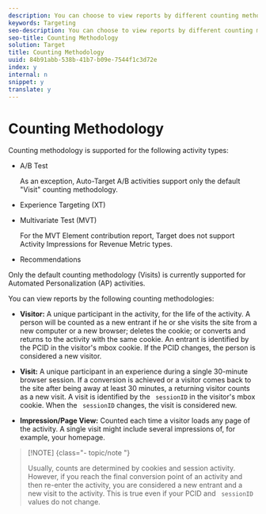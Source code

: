 ```yaml
---
description: You can choose to view reports by different counting methodologies to understand how your activities affect your users across their lifetimes or during a single session.
keywords: Targeting
seo-description: You can choose to view reports by different counting methodologies to understand how your activities affect your users across their lifetimes or during a single session.
seo-title: Counting Methodology
solution: Target
title: Counting Methodology
uuid: 84b91abb-538b-41b7-b09e-7544f1c3d72e
index: y
internal: n
snippet: y
translate: y
---
```


# Counting Methodology

Counting methodology is supported for the following activity types: 


* A/B Test 

  As an exception, Auto-Target A/B activities support only the default "Visit" counting methodology. 

* Experience Targeting (XT) 

* Multivariate Test (MVT) 

  For the MVT Element contribution report, Target does not support Activity Impressions for Revenue Metric types. 

* Recommendations 



Only the default counting methodology (Visits) is currently supported for Automated Personalization (AP) activities. 

You can view reports by the following counting methodologies: 


* **Visitor:** A unique participant in the activity, for the life of the activity. A person will be counted as a new entrant if he or she visits the site from a new computer or a new browser; deletes the cookie; or converts and returns to the activity with the same cookie. An entrant is identified by the PCID in the visitor's mbox cookie. If the PCID changes, the person is considered a new visitor. 

* **Visit:** A unique participant in an experience during a single 30-minute browser session. If a conversion is achieved or a visitor comes back to the site after being away at least 30 minutes, a returning visitor counts as a new visit. A visit is identified by the ` sessionID` in the visitor's mbox cookie. When the ` sessionID` changes, the visit is considered new. 



* **Impression/Page View:** Counted each time a visitor loads any page of the activity. A single visit might include several impressions of, for example, your homepage. 




>[!NOTE] {class="- topic/note "}
>
>Usually, counts are determined by cookies and session activity. However, if you reach the final conversion point of an activity and then re-enter the activity, you are considered a new entrant and a new visit to the activity. This is true even if your PCID and ` sessionID` values do not change. 


